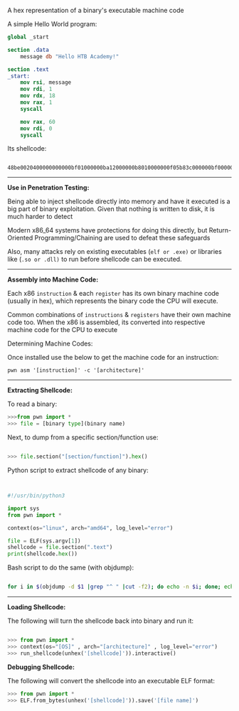 
A hex representation of a binary's executable machine code

A simple Hello World program: 

```nasm
global _start

section .data
    message db "Hello HTB Academy!"

section .text
_start:
    mov rsi, message
    mov rdi, 1
    mov rdx, 18
    mov rax, 1
    syscall

    mov rax, 60
    mov rdi, 0
    syscall

``` 

Its shellcode: 

```shellcode

48be0020400000000000bf01000000ba12000000b8010000000f05b83c000000bf000000000f05
```

-------------------------------------------

**Use in Penetration Testing:**

Being able to inject shellcode directly into memory and have it executed is a big part of binary exploitation. Given that nothing is written to disk, it is much harder to detect

Modern x86_64 systems have protections for doing this directly, but Return-Oriented Programming/Chaining are used to defeat these safeguards

Also, many attacks rely on existing executables (`elf or .exe)` or libraries like (`.so or .dll)` to run before shellcode can be executed. 

-------------------------------------------

**Assembly into Machine Code:** 

Each x86 `instruction` & each `register` has its own binary machine code (usually in hex), which represents the binary code the CPU will execute.

Common combinations of `instructions` & `registers` have their own machine code too. When the x86 is assembled, its converted into respective machine code for the CPU to execute


Determining Machine Codes: 

Once installed use the below to get the machine code for an instruction: 

	pwn asm '[instruction]' -c '[architecture]'


-------------------------------------------

**Extracting Shellcode:** 

To read a binary:

```python
>>>from pwn import *
>>> file = [binary type](binary name)

```



Next, to dump from a specific section/function use: 

```python

>>> file.section("[section/function]").hex()

```


Python script to extract shellcode of any binary: 

```
```
```python

#!/usr/bin/python3

import sys
from pwn import *

context(os="linux", arch="amd64", log_level="error")

file = ELF(sys.argv[1])
shellcode = file.section(".text")
print(shellcode.hex())


```


Bash script to do the same (with objdump):

```bash

for i in $(objdump -d $1 |grep "^ " |cut -f2); do echo -n $i; done; echo;

```


-------------------------------------------

**Loading Shellcode:** 

The following will turn the shellcode back into binary and run it:

```python

>>> from pwn import *
>>> context(os="[OS]" , arch="[architecture]" , log_level="error")
>>> run_shellcode(unhex('[shellcode]')).interactive()

```


**Debugging Shellcode:** 

The following will convert the shellcode into an executable ELF format:

```python
>>> from pwn import *
>>> ELF.from_bytes(unhex('[shellcode]')).save('[file name]')

```